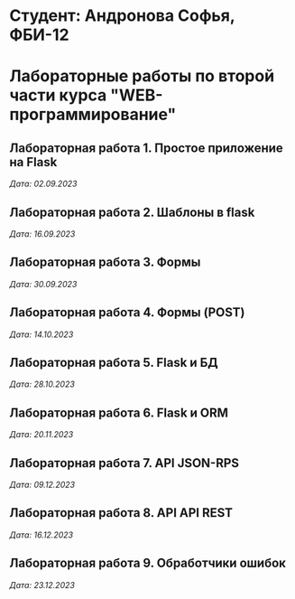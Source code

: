 # Студент: Андронова Софья, ФБИ-12

# Лабораторные работы по второй части курса "WEB-программирование"

## Лабораторная работа 1. Простое приложение на Flask

*Дата: 02.09.2023*

## Лабораторная работа 2. Шаблоны в flask

*Дата: 16.09.2023*

## Лабораторная работа 3. Формы

*Дата: 30.09.2023*

## Лабораторная работа 4. Формы (POST)

*Дата: 14.10.2023*

## Лабораторная работа 5. Flask и БД

*Дата: 28.10.2023*

## Лабораторная работа 6. Flask и ORM

*Дата: 20.11.2023*

## Лабораторная работа 7. API JSON-RPS

*Дата: 09.12.2023*

## Лабораторная работа 8. API API REST

*Дата: 16.12.2023*

## Лабораторная работа 9. Обработчики ошибок

*Дата: 23.12.2023*

